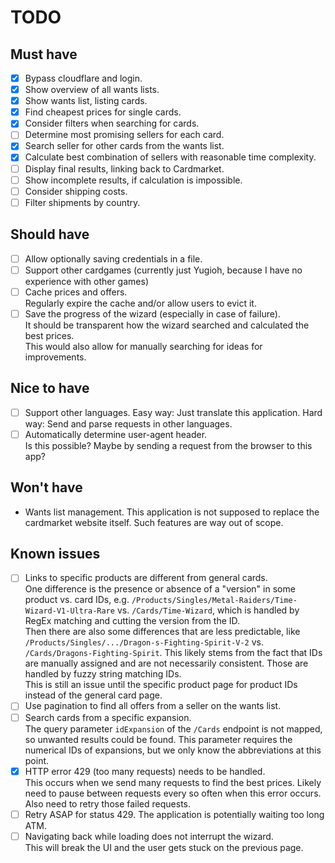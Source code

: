 # TODO

## Must have

- [x] Bypass cloudflare and login.
- [x] Show overview of all wants lists.
- [x] Show wants list, listing cards.
- [x] Find cheapest prices for single cards.
- [x] Consider filters when searching for cards.
- [ ] Determine most promising sellers for each card.
- [x] Search seller for other cards from the wants list.
- [x] Calculate best combination of sellers with reasonable time complexity.
- [ ] Display final results, linking back to Cardmarket.
- [ ] Show incomplete results, if calculation is impossible.
- [ ] Consider shipping costs.
- [ ] Filter shipments by country.

## Should have

- [ ] Allow optionally saving credentials in a file.
- [ ] Support other cardgames (currently just Yugioh, because I have no experience with other games)
- [ ] Cache prices and offers.  
       Regularly expire the cache and/or allow users to evict it.
- [ ] Save the progress of the wizard (especially in case of failure).  
       It should be transparent how the wizard searched and calculated the best prices.  
       This would also allow for manually searching for ideas for improvements.

## Nice to have

- [ ] Support other languages.
      Easy way: Just translate this application.
      Hard way: Send and parse requests in other languages.
- [ ] Automatically determine user-agent header.  
       Is this possible? Maybe by sending a request from the browser to this app?

## Won't have

- Wants list management. This application is not supposed to replace the cardmarket website itself. Such features are way out of scope.

## Known issues

- [ ] Links to specific products are different from general cards.  
       One difference is the presence or absence of a "version" in some product vs. card IDs, e.g. `/Products/Singles/Metal-Raiders/Time-Wizard-V1-Ultra-Rare` vs. `/Cards/Time-Wizard`, which is handled by RegEx matching and cutting the version from the ID.  
       Then there are also some differences that are less predictable, like `/Products/Singles/.../Dragon-s-Fighting-Spirit-V-2` vs. `/Cards/Dragons-Fighting-Spirit`. This likely stems from the fact that IDs are manually assigned and are not necessarily consistent. Those are handled by fuzzy string matching IDs.  
       This is still an issue until the specific product page for product IDs instead of the general card page.
- [ ] Use pagination to find all offers from a seller on the wants list.
- [ ] Search cards from a specific expansion.  
       The query parameter `idExpansion` of the `/Cards` endpoint is not mapped, so unwanted results could be found. This parameter requires the numerical IDs of expansions, but we only know the abbreviations at this point.
- [x] HTTP error 429 (too many requests) needs to be handled.  
       This occurs when we send many requests to find the best prices. Likely need to pause between requests every so often when this error occurs. Also need to retry those failed requests.
- [ ] Retry ASAP for status 429. The application is potentially waiting too long ATM.
- [ ] Navigating back while loading does not interrupt the wizard.  
       This will break the UI and the user gets stuck on the previous page.
